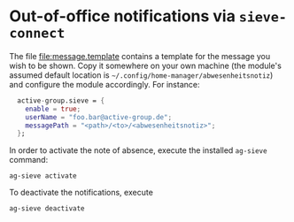 # Out-of-office notifications via `sieve-connect`

The file [file:message.template](./message.template) contains a template for
the message you wish to be shown. Copy it somewhere on your own machine (the
module's assumed default location is
`~/.config/home-manager/abwesenheitsnotiz`) and configure the module
accordingly. For instance:

```nix
  active-group.sieve = {
    enable = true;
    userName = "foo.bar@active-group.de";
    messagePath = "<path>/<to>/<abwesenheitsnotiz>";
  };
```

In order to activate the note of absence, execute the installed `ag-sieve`
command:

```shell
ag-sieve activate
```

To deactivate the notifications, execute

```shell
ag-sieve deactivate
```
